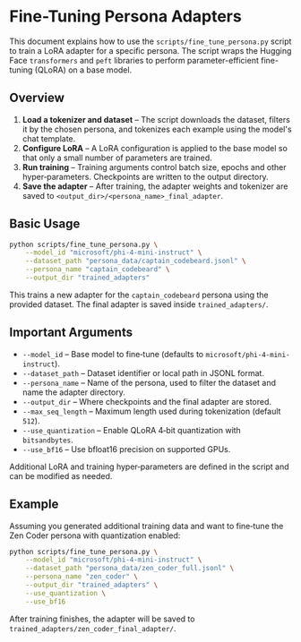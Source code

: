 # Fine-Tuning Persona Adapters

This document explains how to use the `scripts/fine_tune_persona.py` script to train a LoRA adapter for a specific persona. The script wraps the Hugging Face `transformers` and `peft` libraries to perform parameter-efficient fine-tuning (QLoRA) on a base model.

## Overview

1. **Load a tokenizer and dataset** – The script downloads the dataset, filters it by the chosen persona, and tokenizes each example using the model's chat template.
2. **Configure LoRA** – A LoRA configuration is applied to the base model so that only a small number of parameters are trained.
3. **Run training** – Training arguments control batch size, epochs and other hyper‑parameters. Checkpoints are written to the output directory.
4. **Save the adapter** – After training, the adapter weights and tokenizer are saved to `<output_dir>/<persona_name>_final_adapter`.

## Basic Usage

```bash
python scripts/fine_tune_persona.py \
    --model_id "microsoft/phi-4-mini-instruct" \
    --dataset_path "persona_data/captain_codebeard.jsonl" \
    --persona_name "captain_codebeard" \
    --output_dir "trained_adapters"
```

This trains a new adapter for the `captain_codebeard` persona using the provided dataset. The final adapter is saved inside `trained_adapters/`.

## Important Arguments

- `--model_id` – Base model to fine‑tune (defaults to `microsoft/phi-4-mini-instruct`).
- `--dataset_path` – Dataset identifier or local path in JSONL format.
- `--persona_name` – Name of the persona, used to filter the dataset and name the adapter directory.
- `--output_dir` – Where checkpoints and the final adapter are stored.
- `--max_seq_length` – Maximum length used during tokenization (default `512`).
- `--use_quantization` – Enable QLoRA 4‑bit quantization with `bitsandbytes`.
- `--use_bf16` – Use bfloat16 precision on supported GPUs.

Additional LoRA and training hyper‑parameters are defined in the script and can be modified as needed.

## Example

Assuming you generated additional training data and want to fine‑tune the Zen Coder persona with quantization enabled:

```bash
python scripts/fine_tune_persona.py \
    --model_id "microsoft/phi-4-mini-instruct" \
    --dataset_path "persona_data/zen_coder_full.jsonl" \
    --persona_name "zen_coder" \
    --output_dir "trained_adapters" \
    --use_quantization \
    --use_bf16
```

After training finishes, the adapter will be saved to `trained_adapters/zen_coder_final_adapter/`.




